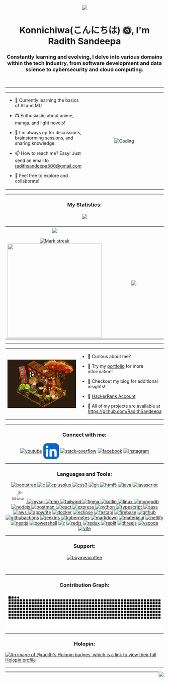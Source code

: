 <p align="center" ><img  src = "https://github.com/7oSkaaa/7oSkaaa/blob/main/Images/about_me.gif?raw=true" width = 100px></p>
<h1 align="center">Konnichiwa(こんにちは) 🌞, I'm Radith Sandeepa</h1>
<h3 align="center">Constantly learning and evolving, I delve into various domains within the tech industry, from software development and data science to cybersecurity and cloud computing.</h3>
<p align="center"> <img src="https://komarev.com/ghpvc/?username=RadithSandeepa&style=for-the-badge&color=blue" alt="" /> </p>

---

<table align="center">
<tr border="none">
<td width="50%" align="left">
  
- 🌟 Currently learning the basics of AI and ML!

- 📺  Enthusiastic about anime, manga, and light novels!

- 💬 I'm always up for discussions, brainstorming sessions, and sharing knowledge.

- 📫 How to reach me? Easy! Just send an email to radithsandeepa500@gmail.com
  
- 🚀 Feel free to explore and collaborate!

</td>
<td width="50%" align="center">

  <img align="center" alt="Coding" width="450" src="https://repository-images.githubusercontent.com/588181932/e36ec678-7984-4cdd-8e4c-a3932772ff8e">

  
  </td>
</tr>
</table>

---

<h3 align="center">My Statistics:</h3>

<div align="center" style="margin: 20px;">
  <img src="https://github-profile-trophy.vercel.app/?username=RadithSandeepa&theme=alduin&margin-w=5" />
</div>

<p align="center">
<table align="center">
<tr border="none">
<td width="50%" align="center">
  
  <img  align="center"  src="https://github-readme-stats.vercel.app/api?username=RadithSandeepa&theme=dark&show_icons=true&count_private=true" />
  <br></br>
  <img  title="🔥 Get streak stats for your profile at git.io/streak-stats" alt="Mark streak" src="https://github-readme-streak-stats.herokuapp.com/?user=RadithSandeepa&theme=dark&hide_border=false" /> 
  <img align="center" width="300" height="300" src="https://images-wixmp-ed30a86b8c4ca887773594c2.wixmp.com/f/c83c004e-1370-4756-88e5-4071de797088/dal9f2w-959add5a-0b7a-40ad-bf4e-38ca69522267.gif?token=eyJ0eXAiOiJKV1QiLCJhbGciOiJIUzI1NiJ9.eyJzdWIiOiJ1cm46YXBwOjdlMGQxODg5ODIyNjQzNzNhNWYwZDQxNWVhMGQyNmUwIiwiaXNzIjoidXJuOmFwcDo3ZTBkMTg4OTgyMjY0MzczYTVmMGQ0MTVlYTBkMjZlMCIsIm9iaiI6W1t7InBhdGgiOiIvZi9jODNjMDA0ZS0xMzcwLTQ3NTYtODhlNS00MDcxZGU3OTcwODgvZGFsOWYydy05NTlhZGQ1YS0wYjdhLTQwYWQtYmY0ZS0zOGNhNjk1MjIyNjcuZ2lmIn1dXSwiYXVkIjpbInVybjpzZXJ2aWNlOmZpbGUuZG93bmxvYWQiXX0.S8BKYKqNCXyGqxcrrWadiE1zbh8fWg876WoNxdqskDI"/>
</td>
<td width="50%" align="center">

  <img  align="center"  src="https://github-readme-stats.anuraghazra1.vercel.app/api/top-langs/?username=RadithSandeepa&theme=dark&hide_border=false&no-frame=true&langs_count=10"/>
  
  </td>
</tr>
</table>

---

<table align="center">
<tr border="none">
<td width="50%" align="center">

<img align="center" alt="Coding" width="450" src="https://github.com/RadithSandeepa/RadithSandeepa/blob/main/ezgif.com-gif-to-mp4-converter.gif">

  
</td>
<td width="50%" align="left">
  
- 🌼 Curious about me?

- 💼   Try my <a href="" target="_blank" rel="noreferrer">portfolio</a> for more information!

- 🌟 Checkout my blog for additional insights!.

- 📝 <a href="https://www.hackerrank.com/profile/CS_Sarthan" target="_blank" rel="noreferrer">HackerRank Account</a> 
  
- 🌿 All of my projects are available at https://github.com/RadithSandeepa

</td>

</tr>
</table>

---

<h3 align="center">Connect with me:</h3>
<p align="center">
<a href="" target="blank"><img align="center" src="https://raw.githubusercontent.com/rahuldkjain/github-profile-readme-generator/master/src/images/icons/Social/youtube.svg" alt="youtube" height="60" width="65" /></a>
<a href="https://www.linkedin.com/in/radith-sandeepa-8b3063184/" target="blank"><img align="center" src="https://github.com/tandpfun/skill-icons/blob/main/icons/LinkedIn.svg" alt="linkedin" height="50" width="50" /></a>
<a href="" target="blank"><img align="center" src="https://raw.githubusercontent.com/rahuldkjain/github-profile-readme-generator/master/src/images/icons/Social/stack-overflow.svg" alt="stack-overflow" height="50" width="50" /></a>
<a href="https://www.facebook.com/jahgj.navk/" target="blank"><img align="center" src="https://raw.githubusercontent.com/rahuldkjain/github-profile-readme-generator/master/src/images/icons/Social/facebook.svg" alt="facebook" height="50" width="50" /></a>
<a href="https://www.instagram.com/radith_._/" target="blank"><img align="center" src="https://github.com/RadithSandeepa/skill-icons/blob/main/icons/Instagram.svg" alt="instagram" height="50" width="50" /></a>
</p>

---

<h3 align="center">Languages and Tools:</h3>
<p align="center"> <a href="https://getbootstrap.com" target="_blank" rel="noreferrer"> <img src="https://github.com/RadithSandeepa/skill-icons/blob/main/icons/Bootstrap.svg" alt="bootstrap" width="50" height="50"/> </a> <a href="https://www.cprogramming.com/" target="_blank" rel="noreferrer"> <img src="https://github.com/RadithSandeepa/skill-icons/blob/main/icons/C.svg" alt="c" width="50" height="50"/> </a> <a href="https://www.w3schools.com/cpp/" target="_blank" rel="noreferrer"> <img src="https://github.com/RadithSandeepa/skill-icons/blob/main/icons/CPP.svg" alt="cplusplus" width="50" height="50"/> </a> <a href="https://www.w3schools.com/css/" target="_blank" rel="noreferrer"> <img src="https://github.com/RadithSandeepa/skill-icons/blob/main/icons/CSS.svg" alt="css3" width="50" height="50"/> </a> <a href="https://git-scm.com/" target="_blank" rel="noreferrer"> <img src="https://github.com/RadithSandeepa/skill-icons/blob/main/icons/Git.svg" alt="git" width="50" height="50"/> </a> <a href="https://www.w3.org/html/" target="_blank" rel="noreferrer"> <img src="https://github.com/RadithSandeepa/skill-icons/blob/main/icons/HTML.svg" alt="html5" width="50" height="50"/> </a> <a href="https://www.java.com" target="_blank" rel="noreferrer"> <img src="https://github.com/RadithSandeepa/skill-icons/blob/main/icons/Java-Light.svg" alt="java" width="50" height="50"/> </a> <a href="https://developer.mozilla.org/en-US/docs/Web/JavaScript" target="_blank" rel="noreferrer"> <img src="https://github.com/RadithSandeepa/skill-icons/blob/main/icons/JavaScript.svg" alt="javascript" width="50" height="50"/> </a> <a href="https://www.microsoft.com/en-us/sql-server" target="_blank" rel="noreferrer"> <img src="https://github.com/Scar1109/skill-icons/blob/Scar1109/icons/microsoftSQL.svg" alt="mssql" width="50" height="50"/> </a> <a href="https://www.mysql.com/" target="_blank" rel="noreferrer"> <img src="https://github.com/RadithSandeepa/skill-icons/blob/main/icons/MySQL-Light.svg" alt="mysql" width="50" height="50"/> </a>  <a href="https://www.php.net" target="_blank" rel="noreferrer"> <img src="https://github.com/RadithSandeepa/skill-icons/blob/main/icons/PHP-Light.svg" alt="php" width="50" height="50"/> </a> <a href="https://tailwindcss.com/" target="_blank" rel="noreferrer"> <img src="https://github.com/RadithSandeepa/skill-icons/blob/main/icons/TailwindCSS-Light.svg" alt="tailwind" width="50" height="50"/>  <a href="https://www.figma.com/" target="_blank" rel="noreferrer"> <img src="https://github.com/RadithSandeepa/skill-icons/blob/main/icons/Figma-Light.svg" alt="figma" width="50" height="50"/> </a> <a href="https://kotlinlang.org" target="_blank" rel="noreferrer"> <img src="https://github.com/RadithSandeepa/skill-icons/blob/main/icons/Kotlin-Light.svg" alt="kotlin" width="50" height="50"/> </a> <a href="https://www.linux.org/" target="_blank" rel="noreferrer"> <img src="https://github.com/RadithSandeepa/skill-icons/blob/main/icons/Linux-Light.svg" alt="linux" width="50" height="50"/> </a> <a href="https://www.mongodb.com/" target="_blank" rel="noreferrer"> <img src="https://github.com/RadithSandeepa/skill-icons/blob/main/icons/MongoDB.svg" alt="mongodb" width="50" height="50"/> </a> <a href="https://nodejs.org" target="_blank" rel="noreferrer"> <img src="https://github.com/RadithSandeepa/skill-icons/blob/main/icons/NodeJS-Light.svg" alt="nodejs" width="50" height="50"/> </a> <a href="https://postman.com" target="_blank" rel="noreferrer"> <img src="https://github.com/RadithSandeepa/skill-icons/blob/main/icons/Postman.svg" alt="postman" width="50" height="50"/> </a> <a href="https://reactjs.org/" target="_blank" rel="noreferrer"> <img src="https://github.com/RadithSandeepa/skill-icons/blob/main/icons/React-Light.svg" alt="react" width="50" height="50"/> </a> <a href="https://expressjs.com" target="_blank" rel="noreferrer"> <img src="https://github.com/RadithSandeepa/skill-icons/blob/main/icons/ExpressJS-Light.svg" alt="express" width="50" height="50"/> </a> <a href="https://www.python.org" target="_blank" rel="noreferrer"> <img src="https://github.com/RadithSandeepa/skill-icons/blob/main/icons/Python-Light.svg" alt="python" width="50" height="50"/> </a> <a href="https://www.typescriptlang.org/" target="_blank" rel="noreferrer"> <img src="https://github.com/RadithSandeepa/skill-icons/blob/main/icons/TypeScript.svg" alt="typescript" width="50" height="50"/> </a> <a href="https://sass-lang.com/" target="_blank" rel="noreferrer"> <img src="https://github.com/RadithSandeepa/skill-icons/blob/main/icons/Sass.svg" alt="sass" width="50" height="50"/> </a> <a href="https://aws.amazon.com/" target="_blank" rel="noreferrer"><img src="https://github.com/RadithSandeepa/skill-icons/blob/main/icons/AWS-Light.svg" alt="aws" width="50" height="50"/> </a> <a href="https://appwrite.io/" target="_blank" rel="noreferrer"><img src="https://github.com/RadithSandeepa/skill-icons/blob/main/icons/Appwrite.svg" alt="appwrite" width="50" height="50"/></a> <a href="https://www.docker.com/" target="_blank" rel="noreferrer"><img src="https://github.com/RadithSandeepa/skill-icons/blob/main/icons/Docker.svg" alt="docker" width="50" height="50"/></a> <a href="https://www.eclipse.org/" target="_blank" rel="noreferrer"><img src="https://github.com/RadithSandeepa/skill-icons/blob/main/icons/Eclipse-Light.svg" alt="eclipse" width="50" height="50"/></a> <a href="https://fastapi.tiangolo.com/" target="_blank" rel="noreferrer"><img src="https://github.com/RadithSandeepa/skill-icons/blob/main/icons/FastAPI.svg" alt="fastapi" width="50" height="50"/></a> <a href="https://firebase.google.com/" target="_blank" rel="noreferrer"><img src="https://github.com/RadithSandeepa/skill-icons/blob/main/icons/Firebase-Light.svg" alt="firebase" width="50" height="50"/></a> <a href="https://github.com/" target="_blank" rel="noreferrer"><img src="https://github.com/RadithSandeepa/skill-icons/blob/main/icons/Github-Light.svg" alt="github" width="50" height="50"/></a> <a href="https://github.com/features/actions" target="_blank" rel="noreferrer"><img src="https://github.com/RadithSandeepa/skill-icons/blob/main/icons/GithubActions-Light.svg" alt="githubactions" width="50" height="50"/></a> <a href="https://www.jenkins.io/" target="_blank" rel="noreferrer"><img src="https://github.com/RadithSandeepa/skill-icons/blob/main/icons/Jenkins-Light.svg" alt="jenkins" width="50" height="50"/></a> <a href="https://kubernetes.io/" target="_blank" rel="noreferrer"><img src="https://github.com/RadithSandeepa/skill-icons/blob/main/icons/Kubernetes.svg" alt="kubernetes" width="50" height="50"/></a> <a href="https://www.markdownguide.org/" target="_blank" rel="noreferrer"><img src="https://github.com/RadithSandeepa/skill-icons/blob/main/icons/Markdown-Light.svg" alt="markdown" width="50" height="50"/></a> <a href="https://mui.com/" target="_blank" rel="noreferrer"><img src="https://github.com/RadithSandeepa/skill-icons/blob/main/icons/MaterialUI-Light.svg" alt="materialui" width="50" height="50"/></a> <a href="https://www.netlify.com/" target="_blank" rel="noreferrer"><img src="https://github.com/RadithSandeepa/skill-icons/blob/main/icons/Netlify-Light.svg" alt="netlify" width="50" height="50"/></a> <a href="https://nextjs.org/" target="_blank" rel="noreferrer"><img src="https://github.com/RadithSandeepa/skill-icons/blob/main/icons/NextJS-Light.svg" alt="nextjs" width="50" height="50"/></a> <a href="https://learn.microsoft.com/en-us/powershell/" target="_blank" rel="noreferrer"><img src="https://github.com/RadithSandeepa/skill-icons/blob/main/icons/Powershell-Light.svg" alt="powershell" width="50" height="50"/></a> <a href="https://www.r-project.org/" target="_blank" rel="noreferrer"><img src="https://github.com/RadithSandeepa/skill-icons/blob/main/icons/R-Light.svg" alt="r" width="50" height="50"/></a> <a href="https://redis.io/" target="_blank" rel="noreferrer"><img src="https://github.com/RadithSandeepa/skill-icons/blob/main/icons/Redis-Light.svg" alt="redis" width="50" height="50"/></a> <a href="https://redux.js.org/" target="_blank" rel="noreferrer"><img src="https://github.com/RadithSandeepa/skill-icons/blob/main/icons/Redux.svg" alt="redux" width="50" height="50"/></a> <a href="https://replit.com/" target="_blank" rel="noreferrer"><img src="https://github.com/RadithSandeepa/skill-icons/blob/main/icons/Replit-Light.svg" alt="replit" width="50" height="50"/></a> <a href="https://threejs.org/" target="_blank" rel="noreferrer"><img src="https://github.com/RadithSandeepa/skill-icons/blob/main/icons/ThreeJS-Light.svg" alt="threejs" width="50" height="50"/></a> <a href="https://code.visualstudio.com/" target="_blank" rel="noreferrer"><img src="https://github.com/RadithSandeepa/skill-icons/blob/main/icons/VSCode-Light.svg" alt="vscode" width="50" height="50"/></a> <a href="https://vitejs.dev/" target="_blank" rel="noreferrer"><img src="https://github.com/RadithSandeepa/skill-icons/blob/main/icons/Vite-Light.svg" alt="vite" width="50" height="50"/></a>  </p>

---

<h3 align="center">Support:</h3>
<p align="center"><a href=""> <img align="center" src="https://cdn.buymeacoffee.com/buttons/v2/default-yellow.png" height="50" width="210" alt="buymeacoffee" /></a></p><br/>

---

<h3 align="center">Contribution Graph:</h3>
<p align="center">
<img  id="contribution-graph" src="https://github.com/RadithSandeepa/RadithSandeepa/blob/output/github-snake-dark.svg" alt="snake_eating_contribution_graph"/>
</p>

---

<h3 align="center">Holopin:</h3>

[![An image of @radith's Holopin badges, which is a link to view their full Holopin profile](https://holopin.me/radith)](https://holopin.io/@radith)

---

<img align="right" src="https://camo.githubusercontent.com/4c3fd71b359cd5dfadc21247cde8f16ecbe5d41db8ac79ef28e3091ab02a8bef/68747470733a2f2f6d69722d73332d63646e2d63662e626568616e63652e6e65742f70726f6a6563745f6d6f64756c65732f6d61785f313230302f3831626234623136353638343031392e363430623630333864313333652e676966">

---
